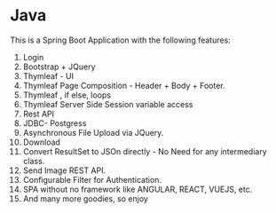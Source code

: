 # Java
This is a Spring Boot Application with the following features:
1.	Login
2.	Bootstrap + JQuery 
3.	Thymleaf - UI
4.	Thymleaf Page Composition - Header +  Body + Footer.
5.	Thymleaf , if else, loops
6.	Thymleaf Server Side Session variable access
7.	Rest API
8.	JDBC- Postgress
9.	Asynchronous File Upload via JQuery.
10.	Download
11.	Convert ResultSet to JSOn directly - No Need for any intermediary class.
12.	Send Image REST API.
13.	Configurable Filter for Authentication. 
14.	SPA without no framework like ANGULAR, REACT, VUEJS, etc.
15.	And many more goodies, so enjoy
